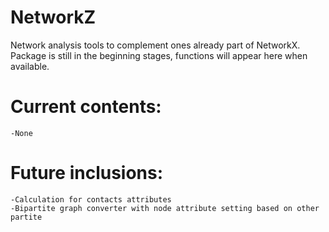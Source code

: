 # NetworkZ
Network analysis tools to complement ones already part of NetworkX. Package is still in the beginning stages, functions will appear here when available.

# Current contents:
    -None

# Future inclusions:
    -Calculation for contacts attributes
    -Bipartite graph converter with node attribute setting based on other partite

